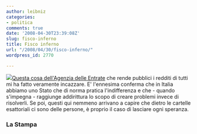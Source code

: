 ```yaml
---
author: leibniz
categories:
- politica
comments: true
date: '2008-04-30T23:39:08Z'
slug: fisco-inferno
title: Fisco inferno
url: "/2008/04/30/fisco-inferno/"
wordpress_id: 2770

---
```

![](http://www.caroligiovanni.it/flex/images/D.da08076a35beb2b5d573/logo_Agenzia_entrate___crop_rsz_200x200.jpg)[Questa cosa dell'Agenzia delle Entrate](http://www.lastampa.it/redazione/cmsSezioni/economia/200804articoli/32433girata.asp) che rende pubblici i redditi di tutti mi ha fatto veramente incazzare. E' l'ennesima conferma che in Italia abbiamo uno Stato che di norma pratica l'indifferenza e che - quando s'impegna - raggiunge addirittura lo scopo di creare problemi invece di risolverli. Se poi, questi qui nemmeno arrivano a capire che dietro le cartelle esattoriali ci sono delle persone, è proprio il caso di lasciare ogni speranza.


### La Stampa
